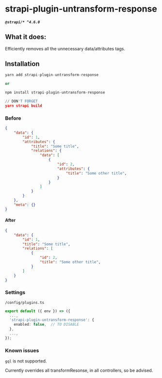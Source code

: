 # strapi-plugin-untransform-response
##### `@strapi/* ^4.6.0`

## What it does:

Efficiently removes all the unnecessary data/attributes tags.

## Installation 

```py
yarn add strapi-plugin-untransform-response

or 

npm install strapi-plugin-untransform-response
```

```py
// DON'T FORGET
yarn strapi build 
```

### Before 
```json
{
    "data": {
        "id": 1,
        "attributes": {
            "title": "Some title",
            "relations": {
                "data": [
                    {
                        "id": 2,
                        "attributes": {
                            "title": "Some other title",
                        }
                    }
                ]
            }
        }
    },
    "meta": {}
}
```

#### After
```json
{
    "data": {
        "id": 1,
        "title": "Some title",
        "relations": [
            {
                "id": 2,
                "title": "Some other title",
            }
        ]
    }
}
```

### Settings
`/config/plugins.ts`
```ts
export default ({ env }) => ({
  ...,
  'strapi-plugin-untransform-response': {
    enabled: false,  // TO DISABLE
  },
  ...,
});
```

### Known issues

`gql` is not supported.

Currently overrides all transformResonse, in all controllers, so be advised.

